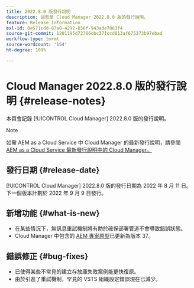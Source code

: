 ```yaml
---
title: 2022.8.0 版發行說明
description: 這些是 Cloud Manager 2022.8.0 版的發行說明。
feature: Release Information
exl-id: 0e571cdd-87a0-4292-856f-943ade7083f4
source-git-commit: 1201195d72766cbc37fccd813af675373b97ebad
workflow-type: tm+mt
source-wordcount: '154'
ht-degree: 100%

---
```


# Cloud Manager 2022.8.0 版的發行說明 {#release-notes}

本頁會記錄 [!UICONTROL Cloud Manager] 2022.8.0 版的發行說明。

>[!NOTE]
>
>如需 AEM as a Cloud Service 中 Cloud Manager 的最新發行說明，請參閱 [AEM as a Cloud Service 最新發行說明中的 Cloud Manager。](https://experienceleague.adobe.com/docs/experience-manager-cloud-service/content/implementing/using-cloud-manager/release-notes-cloud-manager/release-notes-cm-current.html)

## 發行日期 {#release-date}

[!UICONTROL Cloud Manager] 2022.8.0 版的發行日期為 2022 年 8 月 11 日。下一個版本計劃於 2022 年 9 月 9 日發行。

## 新增功能 {#what-is-new}

* 在某些情況下，無訊息重試機制將有助於確保部署管道不會導致錯誤狀態。
* Cloud Manager 中包含的 [AEM 專案原型](https://experienceleague.adobe.com/docs/experience-manager-core-components/using/developing/archetype/overview.html)已更新為版本 37。

## 錯誤修正 {#bug-fixes}

* 已使得某些不常見的建立存放庫失敗案例能更快復原。
* 由於引進了重試機制，罕見的 VSTS 組織設定錯誤現在已減少。
